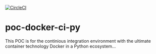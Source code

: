 [![CircleCI](https://circleci.com/gh/netas-ankara/poc-docker-ci-py.svg?style=svg)](https://circleci.com/gh/netas-ankara/poc-docker-ci-py)

# poc-docker-ci-py
This POC is for the continious integration environment with the ultimate container technology Docker in a Python ecosystem...
